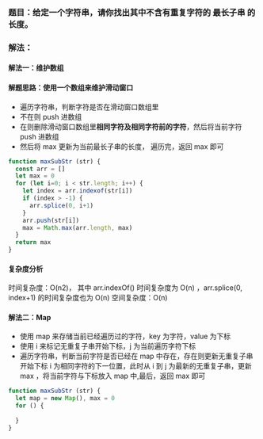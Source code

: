 ### 题目：给定一个字符串，请你找出其中不含有重复字符的 最长子串 的长度。
### 解法：
#### 解法一：维护数组
#### 解题思路：使用一个数组来维护滑动窗口
* 遍历字符串，判断字符是否在滑动窗口数组里
* 不在则 push 进数组
* 在则删除滑动窗口数组里**相同字符及相同字符前的字符**，然后将当前字符 push 进数组
* 然后将 max 更新为当前最长子串的长度， 遍历完，返回 max 即可

```js
function maxSubStr (str) {
  const arr = []
  let max = 0
  for (let i=0; i < str.length; i++) {
    let index = arr.indexof(str[i])
    if (index > -1) {
      arr.splice(0, i+1)
    }
    arr.push(str[i])
    max = Math.max(arr.length, max)
  }
  return max
}
```
#### 复杂度分析
时间复杂度：O(n2)， 其中 arr.indexOf() 时间复杂度为 O(n) ，arr.splice(0, index+1) 的时间复杂度也为 O(n)
空间复杂度：O(n)

#### 解法二：Map
* 使用 map 来存储当前已经遍历过的字符，key 为字符，value 为下标
* 使用 i 来标记无重复子串开始下标，j 为当前遍历字符下标
* 遍历字符串，判断当前字符是否已经在 map 中存在，存在则更新无重复子串开始下标 i 为相同字符的下一位置，此时从 i 到 j 为最新的无重复子串，更新 max ，将当前字符与下标放入 map 中,最后，返回 max 即可

```js
function maxSubStr (str) {
  let map = new Map(), max = 0
  for () {
    
  }
}
```